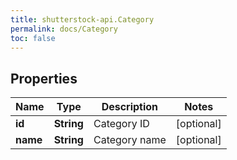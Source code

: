 ```yaml
---
title: shutterstock-api.Category
permalink: docs/Category
toc: false
---
```


## Properties

Name | Type | Description | Notes
------------ | ------------- | ------------- | -------------
**id** | **String** | Category ID | [optional] 
**name** | **String** | Category name | [optional] 


